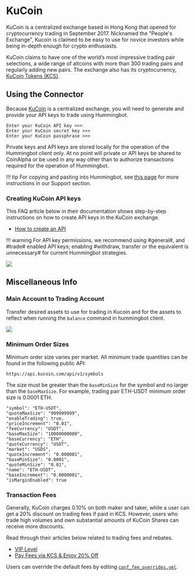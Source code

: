 # KuCoin

KuCoin is a centralized exchange based in Hong Kong that opened for cryptocurrency trading in September 2017. Nicknamed the "People's Exchange"​, Kucoin is claimed to be easy to use for novice investors while being in-depth enough for crypto enthusiasts.

KuCoin claims to have one of the world’s most impressive trading pair selections, a wide range of altcoins with more than 300 trading pairs and regularly adding new pairs. The exchange also has its cryptocurrency, [KuCoin Tokens (KCS)](https://coinmarketcap.com/currencies/kucoin-token/).

## Using the Connector

Because [KuCoin](https://www.kucoin.com/) is a centralized exchange, you will need to generate and provide your API keys to trade using Hummingbot.

```
Enter your KuCoin API key >>>
Enter your KuCoin secret key >>>
Enter your KuCoin passphrase >>>
```

Private keys and API keys are stored locally for the operation of the Hummingbot client only. At no point will private or API keys be shared to CoinAlpha or be used in any way other than to authorize transactions required for the operation of Hummingbot.

!!! tip
    For copying and pasting into Hummingbot, see [this page](https://hummingbot.zendesk.com/hc/en-us/articles/900004871203-Copy-and-paste-your-API-keys) for more instructions in our Support section.

### Creating KuCoin API keys

This FAQ article below in their documentation shows step-by-step instructions on how to create API keys in the KuCoin exchange.

- [How to create an API](https://kucoin.zendesk.com/hc/en-us/articles/360015102174-How-to-Create-an-API)

!!! warning
    For API key permissions, we recommend using #general#, and #trade# enabled API keys; enabling #withdraw, transfer or the equivalent is unnecessary# for current Hummingbot strategies.

![](/assets/img/kucoin_api.png)

## Miscellaneous Info

### Main Account to Trading Account

Transfer desired assets to use for trading in Kucoin and for the assets to reflect when running the `balance` command in hummingbot client.

![](/assets/img/main_to_trading.gif)

### Minimum Order Sizes

Minimum order size varies per market. All minimum trade quantities can be found in the following public API:

```
https://api.kucoin.com/api/v1/symbols
```

The size must be greater than the `baseMinSize` for the symbol and no larger than the `baseMaxSize`. For example, trading pair ETH-USDT minimum order size is 0.0001 ETH.

```
"symbol": "ETH-USDT",
"quoteMaxSize": "999999999",
"enableTrading": true,
"priceIncrement": "0.01",
"feeCurrency": "USDT",
"baseMaxSize": "10000000000",
"baseCurrency": "ETH",
"quoteCurrency": "USDT",
"market": "USDS",
"quoteIncrement": "0.000001",
"baseMinSize": "0.0001",
"quoteMinSize": "0.01",
"name": "ETH-USDT",
"baseIncrement": "0.0000001",
"isMarginEnabled": true
```

### Transaction Fees

Generally, KuCoin charges 0.10% on both maker and taker, while a user can get a 20% discount on trading fees if paid in KCS. However, users who trade high volumes and own substantial amounts of KuCoin Shares can receive more discounts.

Read through their articles below related to trading fees and rebates.

- [VIP Level](https://www.kucoin.com/vip/level)
- [Pay Fees via KCS & Enjoy 20% Off](https://kucoin.zendesk.com/hc/en-us/articles/360037007974-Pay-Fees-via-KCS-Enjoy-20-Off)

Users can override the default fees by editing [`conf_fee_overrides.yml`](/operation/override-fees/).
